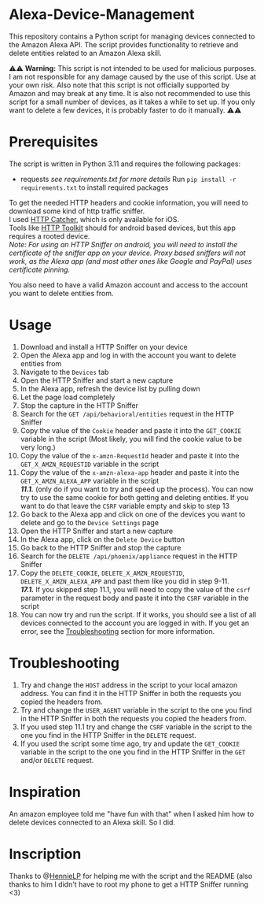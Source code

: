 
# Alexa-Device-Management

This repository contains a Python script for managing devices connected to the Amazon Alexa API. The script provides functionality to retrieve and delete entities related to an Amazon Alexa skill.

⚠️⚠️ **Warning:** This script is not intended to be used for malicious purposes. I am not responsible for any damage caused by the use of this script. Use at your own risk. Also note that this script is not officially supported by Amazon and may break at any time. It is also not recommended to use this script for a small number of devices, as it takes a while to set up. If you only want to delete a few devices, it is probably faster to do it manually. ⚠️⚠️

# Prerequisites

The script is written in Python 3.11 and requires the following packages:
- requests
_see requirements.txt for more details_ 
Run `pip install -r requirements.txt` to install required packages

To get the needed HTTP headers and cookie information, you will need to download some kind of http traffic sniffer.  
I used [HTTP Catcher](https://apps.apple.com/de/app/http-catcher/id1445874902), which is only available for iOS.  
Tools like [HTTP Toolkit](https://httptoolkit.tech/) should for android based devices, but this app requires a rooted device.  
_Note: For using an HTTP Sniffer on android, you will need to install the certificate of the sniffer app on your device. Proxy based sniffers will not work, as the Alexa app (and most other ones like Google and PayPal) uses certificate pinning._

You also need to have a valid Amazon account and access to the account you want to delete entities from.

# Usage

1. Download and install a HTTP Sniffer on your device
2. Open the Alexa app and log in with the account you want to delete entities from
3. Navigate to the `Devices` tab
4. Open the HTTP Sniffer and start a new capture
5. In the Alexa app, refresh the device list by pulling down
6. Let the page load completely
7. Stop the capture in the HTTP Sniffer
8. Search for the `GET /api/behavioral/entities` request in the HTTP Sniffer
9. Copy the value of the `Cookie` header and paste it into the `GET_COOKIE` variable in the script (Most likely, you will find the cookie value to be very long.)
10. Copy the value of the `x-amzn-RequestId` header and paste it into the `GET_X_AMZN_REQUESTID` variable in the script
11. Copy the value of the `x-amzn-alexa-app` header and paste it into the `GET_X_AMZN_ALEXA_APP` variable in the script  
    **_11.1._** (only do if you want to try and speed up the process). You can now try to use the same cookie for both getting and deleting entities. If you want to do that leave the `CSRF` variable empty and skip to step 13
12. Go back to the Alexa app and click on one of the devices you want to delete and go to the `Device Settings` page
13. Open the HTTP Sniffer and start a new capture
14. In the Alexa app, click on the `Delete Device` button
15. Go back to the HTTP Sniffer and stop the capture
16. Search for the `DELETE /api/phoenix/appliance` request in the HTTP Sniffer
17. Copy the `DELETE_COOKIE`, `DELETE_X_AMZN_REQUESTID`, `DELETE_X_AMZN_ALEXA_APP` and past them like you did in step 9-11.  
    **_17.1._** If you skipped step 11.1, you will need to copy the value of the `csrf` parameter in the request body and paste it into the `CSRF` variable in the script
18. You can now try and run the script. If it works, you should see a list of all devices connected to the account you are logged in with. If you get an error, see the [Troubleshooting](/#troubleshooting) section for more information.

# Troubleshooting

1. Try and change the `HOST` address in the script to your local amazon address. You can find it in the HTTP Sniffer in both the requests you copied the headers from.
2. Try and change the `USER_AGENT` variable in the script to the one you find in the HTTP Sniffer in both the requests you copied the headers from.
3. If you used step 11.1 try and change the `CSRF` variable in the script to the one you find in the HTTP Sniffer in the `DELETE` request.
4. If you used the script some time ago, try and update the `GET_COOKIE` variable in the script to the one you find in the HTTP Sniffer in the `GET` and/or `DELETE` request.

# Inspiration

An amazon employee told me "have fun with that" when I asked him how to delete devices connected to an Alexa skill. So I did.

# Inscription

Thanks to @[HennieLP](https://github.com/hennielp) for helping me with the script and the README (also thanks to him I didn't have to root my phone to get a HTTP Sniffer running <3)
